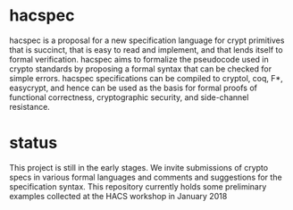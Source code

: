 # hacspec

hacspec is a proposal for a new specification language for crypt primitives that is succinct, that is easy to read and implement, and that lends itself to formal verification. hacspec aims to formalize the pseudocode used in crypto standards by proposing a formal syntax that can be checked for simple errors. hacspec specifications can be compiled to cryptol, coq, F*, easycrypt, and hence can be used as the basis for formal proofs of functional correctness, cryptographic security, and side-channel resistance.

# status

This project is still in the early stages. We invite submissions of crypto specs in various formal languages and comments and suggestions for the specification syntax. This repository currently holds some preliminary examples collected at the HACS workshop in January 2018
